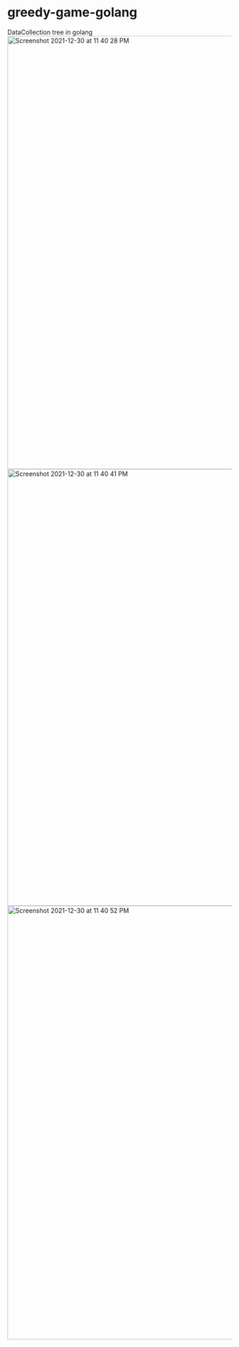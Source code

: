 # greedy-game-golang
DataCollection tree in golang
<img width="973" alt="Screenshot 2021-12-30 at 11 40 28 PM" src="https://user-images.githubusercontent.com/17986447/147777626-e9f5568f-b2aa-4adb-ba1d-9834aeb49f55.png">
<img width="981" alt="Screenshot 2021-12-30 at 11 40 41 PM" src="https://user-images.githubusercontent.com/17986447/147777632-46427c34-3020-45d3-88fd-37a251311bd3.png">
<img width="974" alt="Screenshot 2021-12-30 at 11 40 52 PM" src="https://user-images.githubusercontent.com/17986447/147777637-788f6cc1-f8ef-4f74-b348-637e30090e71.png">
